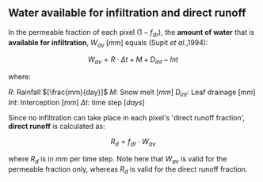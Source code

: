 ## Water available for infiltration and direct runoff

In the permeable fraction of each pixel $(1- f_{dr})$, the **amount of water** that is **available for infiltration**, $W_{av}$ $[mm]$ equals (Supit *et al.*,1994):

$$
W_{av} = R \cdot \Delta t + M + D_{int} - Int
$$

where:

  $R$: 		Rainfall $[\frac{mm}{day}]$
  $M$: 	Snow melt $[mm]$
  $D_{int}$: 	Leaf drainage $[mm]$
  $Int$: 	Interception $[mm]$
  $\Delta t$: 	time step $[days]$

Since no infiltration can take place in each pixel's 'direct runoff fraction', **direct runoff** is calculated as:

$$
R_d = f_{dr} \cdot W_{av}
$$

where $R_d$ is in $mm$ per time step. Note here that $W_{av}$ is valid for the permeable fraction only, whereas $R_d$ is valid for the direct runoff fraction.

